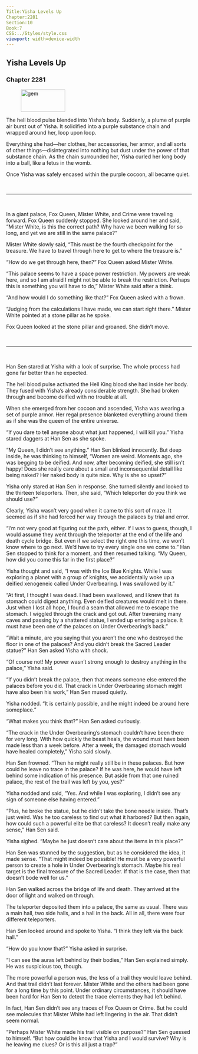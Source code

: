 ```yaml
---
Title:Yisha Levels Up 
Chapter:2281 
Section:10 
Book:7 
CSS:../Styles/style.css 
viewport: width=device-width
---
```

  
## Yisha Levels Up
### Chapter 2281
  
<figure>
	<img src="../Images/gem.gif" alt="gem" id="gem" width="120" height="60" />
</figure>
  

  
The hell blood pulse blended into Yisha’s body. Suddenly, a plume of purple air burst out of Yisha. It solidified into a purple substance chain and wrapped around her, loop upon loop.

Everything she had—her clothes, her accessories, her armor, and all sorts of other things—disintegrated into nothing but dust under the power of that substance chain. As the chain surrounded her, Yisha curled her long body into a ball, like a fetus in the womb.

Once Yisha was safely encased within the purple cocoon, all became quiet.

<br>

*****

<br>

In a giant palace, Fox Queen, Mister White, and Crime were traveling forward. Fox Queen suddenly stopped. She looked around her and said, “Mister White, is this the correct path? Why have we been walking for so long, and yet we are still in the same palace?”

Mister White slowly said, “This must be the fourth checkpoint for the treasure. We have to travel through here to get to where the treasure is.”

“How do we get through here, then?” Fox Queen asked Mister White.

“This palace seems to have a space power restriction. My powers are weak here, and so I am afraid I might not be able to break the restriction. Perhaps this is something you will have to do,” Mister White said after a think.

“And how would I do something like that?” Fox Queen asked with a frown.

“Judging from the calculations I have made, we can start right there.” Mister White pointed at a stone pillar as he spoke.

Fox Queen looked at the stone pillar and groaned. She didn’t move.

<br>

*****

<br>

Han Sen stared at Yisha with a look of surprise. The whole process had gone far better than he expected.

The hell blood pulse activated the Hell King blood she had inside her body. They fused with Yisha’s already considerable strength. She had broken through and become deified with no trouble at all.

When she emerged from her cocoon and ascended, Yisha was wearing a set of purple armor. Her regal presence blanketed everything around them as if she was the queen of the entire universe.

“If you dare to tell anyone about what just happened, I will kill you.” Yisha stared daggers at Han Sen as she spoke.

“My Queen, I didn’t see anything.” Han Sen blinked innocently. But deep inside, he was thinking to himself, “Women are weird. Moments ago, she was begging to be deified. And now, after becoming deified, she still isn’t happy! Does she really care about a small and inconsequential detail like being naked? Her naked body is quite nice. Why is she so upset?”

Yisha only stared at Han Sen in response. She turned silently and looked to the thirteen teleporters. Then, she said, “Which teleporter do you think we should use?”

Clearly, Yisha wasn’t very good when it came to this sort of maze. It seemed as if she had forced her way through the palaces by trial and error.

“I’m not very good at figuring out the path, either. If I was to guess, though, I would assume they went through the teleporter at the end of the life and death cycle bridge. But even if we select the right one this time, we won’t know where to go next. We’d have to try every single one we come to.” Han Sen stopped to think for a moment, and then resumed talking. “My Queen, how did you come this far in the first place?”

Yisha thought and said, “I was with the Ice Blue Knights. While I was exploring a planet with a group of knights, we accidentally woke up a deified xenogeneic called Under Overbearing. I was swallowed by it.”

“At first, I thought I was dead. I had been swallowed, and I knew that its stomach could digest anything. Even deified creatures would melt in there. Just when I lost all hope, I found a seam that allowed me to escape the stomach. I wiggled through the crack and got out. After traversing many caves and passing by a shattered statue, I ended up entering a palace. It must have been one of the palaces on Under Overbearing’s back.”

“Wait a minute, are you saying that you aren’t the one who destroyed the floor in one of the palaces? And you didn’t break the Sacred Leader statue?” Han Sen asked Yisha with shock.

“Of course not! My power wasn’t strong enough to destroy anything in the palace,” Yisha said.

“If you didn’t break the palace, then that means someone else entered the palaces before you did. That crack in Under Overbearing stomach might have also been his work,” Han Sen mused quietly.

Yisha nodded. “It is certainly possible, and he might indeed be around here someplace.”

“What makes you think that?” Han Sen asked curiously.

“The crack in the Under Overbearing’s stomach couldn’t have been there for very long. With how quickly the beast heals, the wound must have been made less than a week before. After a week, the damaged stomach would have healed completely,” Yisha said slowly.

Han Sen frowned. “Then he might really still be in these palaces. But how could he leave no trace in the palace? If he was here, he would have left behind some indication of his presence. But aside from that one ruined palace, the rest of the trail was left by you, yes?”

Yisha nodded and said, “Yes. And while I was exploring, I didn’t see any sign of someone else having entered.”

“Plus, he broke the statue, but he didn’t take the bone needle inside. That’s just weird. Was he too careless to find out what it harbored? But then again, how could such a powerful elite be that careless? It doesn’t really make any sense,” Han Sen said.

Yisha sighed. “Maybe he just doesn’t care about the items in this place?”

Han Sen was stunned by the suggestion, but as he considered the idea, it made sense. “That might indeed be possible! He must be a very powerful person to create a hole in Under Overbearing’s stomach. Maybe his real target is the final treasure of the Sacred Leader. If that is the case, then that doesn’t bode well for us.”

Han Sen walked across the bridge of life and death. They arrived at the door of light and walked on through.

The teleporter deposited them into a palace, the same as usual. There was a main hall, two side halls, and a hall in the back. All in all, there were four different teleporters.

Han Sen looked around and spoke to Yisha. “I think they left via the back hall.”

“How do you know that?” Yisha asked in surprise.

“I can see the auras left behind by their bodies,” Han Sen explained simply. He was suspicious too, though.

The more powerful a person was, the less of a trail they would leave behind. And that trail didn’t last forever. Mister White and the others had been gone for a long time by this point. Under ordinary circumstances, it should have been hard for Han Sen to detect the trace elements they had left behind.

In fact, Han Sen didn’t see any traces of Fox Queen or Crime. But he could see molecules that Mister White had left lingering in the air. That didn’t seem normal.

“Perhaps Mister White made his trail visible on purpose?” Han Sen guessed to himself. “But how could he know that Yisha and I would survive? Why is he leaving me clues? Or is this all just a trap?”